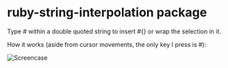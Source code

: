 # ruby-string-interpolation package

Type # within a double quoted string to insert #{} or wrap the selection in it.

How it works (aside from cursor movements, the only key I press is #):

![Screencase](https://raw.githubusercontent.com/andyjeffries/ruby-string-interpolation/master/example.gif)
